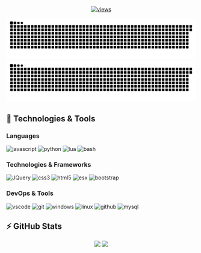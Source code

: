 <p align="center">
  <a href="https://github.com/syn1xx?tab=repositories&sort=stargazers">
  <a href="https://github.com/syn1xx/Simple-View-Counter">
    <img alt="views" title="GitHub profile views" src="https://komarev.com/ghpvc/?username=syn1xx&style=for-the-badge&color=lightgrey"/></a>
</p>

![github contribution grid snake animation](https://raw.githubusercontent.com/don-cryptus/don-cryptus/output/github-contribution-grid-snake-dark.svg#gh-dark-mode-only)![github contribution grid snake animation](https://raw.githubusercontent.com/don-cryptus/don-cryptus/output/github-contribution-grid-snake.svg#gh-light-mode-only)

## 🚀 Technologies & Tools
### Languages

![javascript](https://img.shields.io/badge/javascript-black?style=flat-square&logo=javascript)
![python](https://img.shields.io/badge/python-black?style=flat-square&logo=python)
![lua](https://custom-icon-badges.herokuapp.com/badge/lua-black.svg?logo=lua&logoColor=blue)
![bash](https://img.shields.io/badge/bash-black?style=flat-square&logo=gnu-bash)

### Technologies & Frameworks

![JQuery](https://img.shields.io/badge/jQuery-0769AD?style=for-the-badge&logo=jquery&logoColor=white)
![css3](https://img.shields.io/badge/css3-black?style=flat-square&logo=css3&logoColor=1572B6)
![html5](https://img.shields.io/badge/html5-black?style=flat-square&logo=html5)
![esx](https://img.shields.io/badge/esx-black?style=flat-square&logo=fivem&logoColor=1572B6)
![bootstrap](https://img.shields.io/badge/bootstrap-black?style=flat-square&logo=bootstrap)

### DevOps & Tools

![vscode](https://img.shields.io/badge/vscode-black?style=flat-square&logo=visual-studio-code&logoColor=007ACC)
![git](https://img.shields.io/badge/git-black?style=flat-square&logo=git)
![windows](https://img.shields.io/badge/windows-black?style=flat-square&logo=windows&logoColor=0078D6)
![linux](https://img.shields.io/badge/linux-black?style=flat-square&logo=linux)
![github](https://img.shields.io/badge/github-black?style=flat-square&logo=github)
![mysql](https://img.shields.io/badge/mysql-black?style=flat-square&logo=mysql)

## ⚡ GitHub Stats

<p align="center">
    <img height="124px" src="https://github-readme-streak-stats.herokuapp.com/?user=syn1xx&hide_border=true&theme=dark" />
    <img height="124px" src="https://github-readme-stats.vercel.app/api?username=uhmpasterig&hide_title=true&hide_border=true&show_icons=true&include_all_commits=true&count_private=true&line_height=21&hide_rank=true&icon_color=fa8b00&theme=dark" />
